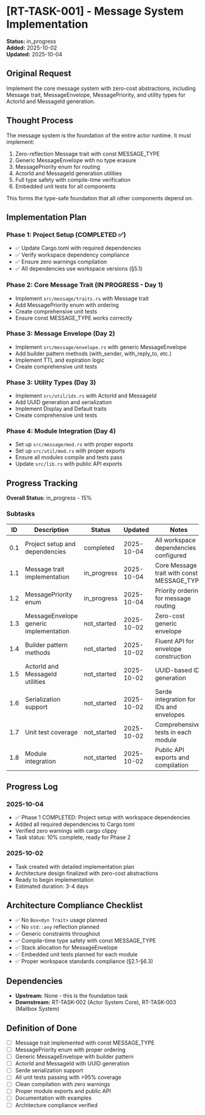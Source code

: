# [RT-TASK-001] - Message System Implementation

**Status:** in_progress  
**Added:** 2025-10-02  
**Updated:** 2025-10-04

## Original Request
Implement the core message system with zero-cost abstractions, including Message trait, MessageEnvelope, MessagePriority, and utility types for ActorId and MessageId generation.

## Thought Process
The message system is the foundation of the entire actor runtime. It must implement:
1. Zero-reflection Message trait with const MESSAGE_TYPE
2. Generic MessageEnvelope with no type erasure
3. MessagePriority enum for routing
4. ActorId and MessageId generation utilities
5. Full type safety with compile-time verification
6. Embedded unit tests for all components

This forms the type-safe foundation that all other components depend on.

## Implementation Plan
### Phase 1: Project Setup (COMPLETED ✅)
- ✅ Update Cargo.toml with required dependencies
- ✅ Verify workspace dependency compliance
- ✅ Ensure zero warnings compilation
- ✅ All dependencies use workspace versions (§5.1)

### Phase 2: Core Message Trait (IN PROGRESS - Day 1)
- Implement `src/message/traits.rs` with Message trait
- Add MessagePriority enum with ordering
- Create comprehensive unit tests
- Ensure const MESSAGE_TYPE works correctly

### Phase 3: Message Envelope (Day 2)
- Implement `src/message/envelope.rs` with generic MessageEnvelope<M>
- Add builder pattern methods (with_sender, with_reply_to, etc.)
- Implement TTL and expiration logic
- Create comprehensive unit tests

### Phase 3: Utility Types (Day 3)
- Implement `src/util/ids.rs` with ActorId and MessageId
- Add UUID generation and serialization
- Implement Display and Default traits
- Create comprehensive unit tests

### Phase 4: Module Integration (Day 4)
- Set up `src/message/mod.rs` with proper exports
- Set up `src/util/mod.rs` with proper exports
- Ensure all modules compile and tests pass
- Update `src/lib.rs` with public API exports

## Progress Tracking

**Overall Status:** in_progress - 15%

### Subtasks
| ID | Description | Status | Updated | Notes |
|----|-------------|--------|---------|-------|
| 0.1 | Project setup and dependencies | completed | 2025-10-04 | All workspace dependencies configured |
| 1.1 | Message trait implementation | in_progress | 2025-10-04 | Core Message trait with const MESSAGE_TYPE |
| 1.2 | MessagePriority enum | in_progress | 2025-10-04 | Priority ordering for message routing |
| 1.3 | MessageEnvelope generic implementation | not_started | 2025-10-02 | Zero-cost generic envelope |
| 1.4 | Builder pattern methods | not_started | 2025-10-02 | Fluent API for envelope construction |
| 1.5 | ActorId and MessageId utilities | not_started | 2025-10-02 | UUID-based ID generation |
| 1.6 | Serialization support | not_started | 2025-10-02 | Serde integration for IDs and envelopes |
| 1.7 | Unit test coverage | not_started | 2025-10-02 | Comprehensive tests in each module |
| 1.8 | Module integration | not_started | 2025-10-02 | Public API exports and compilation |

## Progress Log
### 2025-10-04
- ✅ Phase 1 COMPLETED: Project setup with workspace dependencies
- Added all required dependencies to Cargo.toml
- Verified zero warnings with cargo clippy
- Task status: 10% complete, ready for Phase 2

### 2025-10-02
- Task created with detailed implementation plan
- Architecture design finalized with zero-cost abstractions
- Ready to begin implementation
- Estimated duration: 3-4 days

## Architecture Compliance Checklist
- ✅ No `Box<dyn Trait>` usage planned
- ✅ No `std::any` reflection planned
- ✅ Generic constraints throughout
- ✅ Compile-time type safety with const MESSAGE_TYPE
- ✅ Stack allocation for MessageEnvelope<M>
- ✅ Embedded unit tests planned for each module
- ✅ Proper workspace standards compliance (§2.1-§6.3)

## Dependencies
- **Upstream:** None - this is the foundation task
- **Downstream:** RT-TASK-002 (Actor System Core), RT-TASK-003 (Mailbox System)

## Definition of Done
- [ ] Message trait implemented with const MESSAGE_TYPE
- [ ] MessagePriority enum with proper ordering
- [ ] Generic MessageEnvelope<M> with builder pattern
- [ ] ActorId and MessageId with UUID generation
- [ ] Serde serialization support
- [ ] All unit tests passing with >95% coverage
- [ ] Clean compilation with zero warnings
- [ ] Proper module exports and public API
- [ ] Documentation with examples
- [ ] Architecture compliance verified